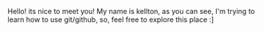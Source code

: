 Hello! its nice to meet you!
My name is kellton, as you can see, I'm trying to learn how to use git/github, so,
feel free to explore this place :]